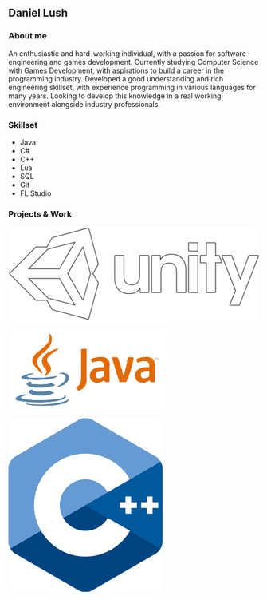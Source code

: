 ## Daniel Lush

### About me
An enthusiastic and hard-working individual, with a passion for software engineering and games development. Currently studying Computer Science with Games Development, with aspirations to build a career in the programming industry.  Developed a good understanding and rich engineering skillset, with experience programming in various languages for many years.  Looking to develop this knowledge in a real working environment alongside industry professionals.

### Skillset
- Java
- C#
- C++
- Lua
- SQL
- Git
- FL Studio

### Projects & Work
[![Unity](images/unity.png)](https://dhog10.github.io/portfolio/UNITY "Unity")

[![Java](images/java.png)](https://dhog10.github.io/portfolio/JAVA "Java")

[![C++](images/c++.png)](https://dhog10.github.io/portfolio/CPLUSPLUS "C++")
